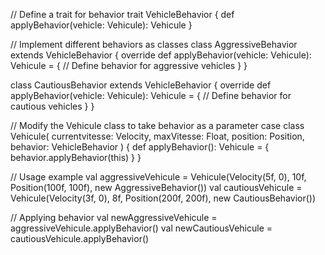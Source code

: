 // Define a trait for behavior
trait VehicleBehavior {
def applyBehavior(vehicle: Vehicule): Vehicule
}

// Implement different behaviors as classes
class AggressiveBehavior extends VehicleBehavior {
override def applyBehavior(vehicle: Vehicule): Vehicule = {
// Define behavior for aggressive vehicles
}
}

class CautiousBehavior extends VehicleBehavior {
override def applyBehavior(vehicle: Vehicule): Vehicule = {
// Define behavior for cautious vehicles
}
}

// Modify the Vehicule class to take behavior as a parameter
case class Vehicule(
currentvitesse: Velocity,
maxVitesse: Float,
position: Position,
behavior: VehicleBehavior
) {
def applyBehavior(): Vehicule = {
behavior.applyBehavior(this)
}
}

// Usage example
val aggressiveVehicule = Vehicule(Velocity(5f, 0), 10f, Position(100f, 100f), new AggressiveBehavior())
val cautiousVehicule = Vehicule(Velocity(3f, 0), 8f, Position(200f, 200f), new CautiousBehavior())

// Applying behavior
val newAggressiveVehicule = aggressiveVehicule.applyBehavior()
val newCautiousVehicule = cautiousVehicule.applyBehavior()